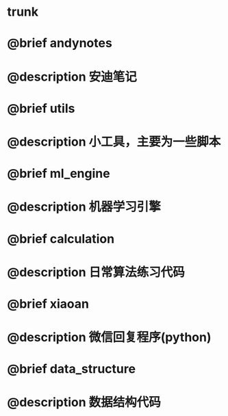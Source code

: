 # trunk
#
# @brief andynotes
# @description 安迪笔记
# 
# @brief utils
# @description 小工具，主要为一些脚本
#
# @brief ml_engine
# @description 机器学习引擎
#
# @brief calculation
# @description 日常算法练习代码
#
# @brief xiaoan
# @description 微信回复程序(python)
#
# @brief data_structure
# @description 数据结构代码
#
#
#
